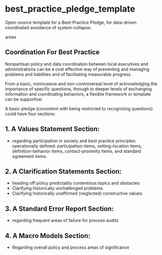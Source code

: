 # best_practice_pledge_template
Open-source template for a Best-Practice Pledge, for data-driven coordinated avoidance of system-collapse.


areas
## Coordination For Best Practice

Nonpartisan policy and data coordination between local executives and administrations can be a cost effective way of preventing and managing problems and liabilities and of facilitating measurable progress. 

From a basic, noninvasive and non-controversial level of acknowledging the importance of specific questions, through to deeper levels of exchanging information and coordinating behaviors, a flexible framework or template can be supportive:

A basic pledge (consistent with being restricted to recognizing questions) could have four sections:
## 1. A Values Statement Section: 
- regarding participation in society and best practice principles:
operationally defined: participation-items, setting-location items, definition-behavior items, contact-proximity items, and standard agreement items. 

## 2. A Clarification Statements Section: 
- heading off policy predictably contentious topics and obstacles:
- Clarifying historically unchallenged problems.
- Clarifying historically unaffirmed (neglected) constructive values. 


## 3. A Standard Error Report Section:
- regarding frequent areas of failure for process audits

## 4. A Macro Models Section:
- Regarding overall policy and process areas of significance
